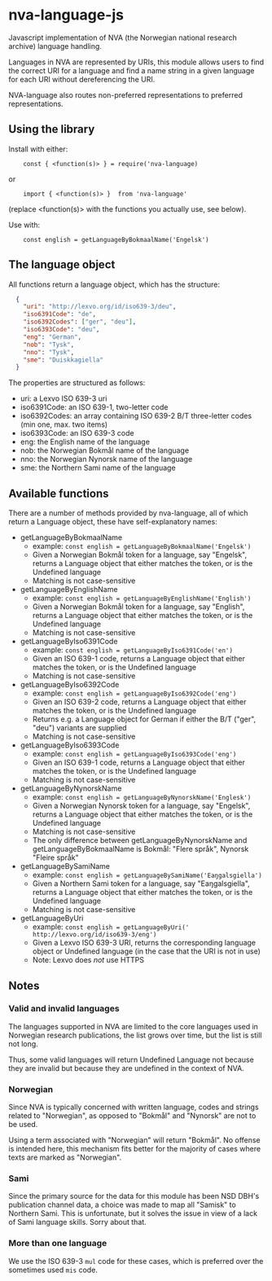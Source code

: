 # nva-language-js
Javascript implementation of NVA (the Norwegian national research archive) language handling.

Languages in NVA are represented by URIs, this module allows users to find the correct URI for a language and find a name string in a given language for each URI without dereferencing the URI.

NVA-language also routes non-preferred representations to preferred representations.

## Using the library

Install with either:

```
    const { <function(s)> } = require('nva-language)
```

or

```
    import { <function(s)> }  from 'nva-language'
```

(replace <function(s)> with the functions you actually use, see below).

Use with:

```
    const english = getLanguageByBokmaalName('Engelsk')
```

## The language object

All functions return a language object, which has the structure:

```json
  {
    "uri": "http://lexvo.org/id/iso639-3/deu",
    "iso6391Code": "de",
    "iso6392Codes": ["ger", "deu"],
    "iso6393Code": "deu",
    "eng": "German",
    "nob": "Tysk",
    "nno": "Tysk",
    "sme": "Duiskkagiella"
  }
```

The properties are structured as follows:

  - uri: a Lexvo ISO 639-3 uri
  - iso6391Code: an ISO 639-1, two-letter code
  - iso6392Codes: an array containing ISO 639-2 B/T three-letter codes (min one, max. two items)
  - iso6393Code: an ISO 639-3 code
  - eng: the English name of the language
  - nob: the Norwegian Bokmål name of the language
  - nno: the Norwegian Nynorsk name of the language
  - sme: the Northern Sami name of the language

## Available functions

There are a number of methods provided by nva-language, all of which return a Language object, these have self-explanatory names:

- getLanguageByBokmaalName
  - example: `const english = getLanguageByBokmaalName('Engelsk')`
  - Given a Norwegian Bokmål token for a language, say "Engelsk", returns a Language object that either matches the token, or is the Undefined language
  - Matching is not case-sensitive
- getLanguageByEnglishName
  - example: `const english = getLanguageByEnglishName('English')`
  - Given a Norwegian Bokmål token for a language, say "English", returns a Language object that either matches the token, or is the Undefined language
  - Matching is not case-sensitive
- getLanguageByIso6391Code
  - example: `const english = getLanguageByIso6391Code('en')`
  - Given an ISO 639-1 code, returns a Language object that either matches the token, or is the Undefined language
  - Matching is not case-sensitive
- getLanguageByIso6392Code
  - example: `const english = getLanguageByIso6392Code('eng')`
  - Given an ISO 639-2 code, returns a Language object that either matches the token, or is the Undefined language
  - Returns e.g. a Language object for German if either the B/T ("ger", "deu") variants are supplied
  - Matching is not case-sensitive
- getLanguageByIso6393Code
  - example: `const english = getLanguageByIso6393Code('eng')`
  - Given an ISO 639-1 code, returns a Language object that either matches the token, or is the Undefined language
  - Matching is not case-sensitive
- getLanguageByNynorskName
  - example: `const english = getLanguageByNynorskName('Englesk')`
  - Given a Norwegian Nynorsk token for a language, say "Engelsk", returns a Language object that either matches the token, or is the Undefined language
  - Matching is not case-sensitive
  - The only difference between getLanguageByNynorskName and getLanguageByBokmaalName is Bokmål: "Flere språk", Nynorsk "Fleire språk"
- getLanguageBySamiName
  - example: `const english = getLanguageBySamiName('Eaŋgalsgiella')`
  - Given a Northern Sami token for a language, say "Eaŋgalsgiella", returns a Language object that either matches the token, or is the Undefined language
  - Matching is not case-sensitive
- getLanguageByUri
  - example: `const english = getLanguageByUri(' http://lexvo.org/id/iso639-3/eng')`
  - Given a Lexvo ISO 639-3 URI, returns the corresponding language object or Undefined language (in the case that the URI is not in use)
  - Note: Lexvo does *not* use HTTPS

## Notes
### Valid and invalid languages

The languages supported in NVA are limited to the core languages used in Norwegian research publications, the list grows over time, but the list is still not long.

Thus, some valid languages will return Undefined Language not because they are invalid but because they are undefined in the context of NVA.

### Norwegian

Since NVA is typically concerned with written language, codes and strings related to "Norwegian", as opposed to "Bokmål" and "Nynorsk" are not to be used.

Using a term associated with "Norwegian" will return "Bokmål". No offense is intended here, this mechanism fits better for the majority of cases where texts are marked as "Norwegian".

### Sami

Since the primary source for the data for this module has been NSD DBH's publication channel data, a choice was made to map all "Samisk" to Northern Sami. This is unfortunate, but it solves the issue in view of a lack of Sami language skills. Sorry about that.

### More than one language

We use the ISO 639-3 `mul` code for these cases, which is preferred over the sometimes used `mis` code.
